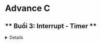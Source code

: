 
# Advance C
## ** Buổi 3: Interrupt - Timer **
<details>
### Interrupt
Định nghĩa ngắt: Ngắt là 1 event làm cho vi điều khiển phải tạm dừng chương trình hiện tại để chuyển sang thực thi chương trình phục vụ ngắt (Interrupt Service Routine - ISR). Sau khi xử lý xong ngắt, MCU sẽ quay trở lại điểm trước đó và tiếp tục thực hiện công việc.

Khi một ngắt xảy ra, MCU sẽ tìm địa chỉ của ISR tương ứng (gọi là vector ngắt) trong bộ nhớ để thực thi mã xử lý ngắt. Mỗi loại ngắt có một ISR riêng biệt để đảm bảo sự kiện được xử lý đúng cách.

![](https://encrypted-tbn0.gstatic.com/images?q=tbn:ANd9GcTtfqeiyc1dZCj767IYVPQ9tNJxGXDS90VSAQ&s)

#### Extenal Interrupt
Xảy ra khi có sự thay đổi điện áp của chân GPIO được cấu hình làm input.
Có 4 loại ngắt ngoài:
- LOW: ngắt được kích hoạt khi chân ở mức thấp
- HIGH: ngắt được kích hoạt khi chân ở mức cao
- RISING: ngắt được kích hoạt ở sườn lên
- LOW: ngắt được kích hoạt ở sườn xuống

#### Timer Interrupt
Ngắt timer: xảy ra khi thanh ghi đếm của timer bị tràn.Sau mỗi lần tràn thì phải reset lại thanh khi để có thể tạo ngắt tiếp theo.

#### Ngắt truyền thông
 Xảy ra khi truyền/nhận dữ liệu giữa MCU và thiết bị khác, thường sử dụng trong các giao thức UART, SPI,I2C... để đảm bảo luôn truyền được đẩy đủ data và chính xác.

#### Độ ưu tiên Ngắt
Mức độ ưu tiên - Priority được coi là mức độ khẩn cấp của ngắt, tức là quy định ngắt nào cần được thực hiện trước.

Nếu hai ngắt xảy ra cùng lúc thì sẽ tiếp nhận thực thi ngắt có mức độ ưu tiên cao hơn (priority value thấp hơn), và đưa ngắt còn lại vào trạng thái chờ - Pending.

Khi mà 1 ngắt xảy ra thì có 1 ngắt khác có mức độ ưu tiên cao hơn thì ngắt có priority thấp hơn sẽ được đưa vào Stack Pointer.

### Timer
Định nghĩa Timer: Timer là bộ đếm thời gian bằng cách đếm từng chu kỳ clock (đếm lên hoặc đếm xuống).

![](https://visualgdb.com/w/wp-content/uploads/tutorials/arm/stm32/timers/01-timer.png)

Trong STM32f103C8:
```c
    // đếm lên 1 lần với  mỗi 0.1 ms
	TIM_InitStruct.TIM_ClockDivision = TIM_CKD_DIV1; //72MHz
	TIM_InitStruct.TIM_Prescaler = 7200 - 1;
	TIM_InitStruct.TIM_Period = 0xFFFF;
	TIM_InitStruct.TIM_CounterMode = TIM_CounterMode_Up;
```
- TIM_ClockDivision: bộ chia xung clock khi nạp vào.
- TIM_CounterMode: sau bao nhiêu dao động thì đếm lên 1 lần.
- TIM_Period: Set giá trị bị tràn, sau khi đếm quá giá trị thì sẽ bị reset về ban đầu
- TIM_CounterMode: Set chế độ đếm lên hay đếm xuống.
